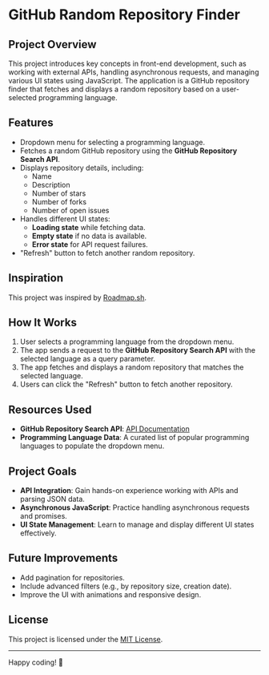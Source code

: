 # GitHub Random Repository Finder

## Project Overview
This project introduces key concepts in front-end development, such as working with external APIs, handling asynchronous requests, and managing various UI states using JavaScript. The application is a GitHub repository finder that fetches and displays a random repository based on a user-selected programming language.

## Features
- Dropdown menu for selecting a programming language.
- Fetches a random GitHub repository using the **GitHub Repository Search API**.
- Displays repository details, including:
  - Name
  - Description
  - Number of stars
  - Number of forks
  - Number of open issues
- Handles different UI states:
  - **Loading state** while fetching data.
  - **Empty state** if no data is available.
  - **Error state** for API request failures.
- "Refresh" button to fetch another random repository.

## Inspiration
This project was inspired by [Roadmap.sh](https://roadmap.sh/projects/github-random-repo).

## How It Works
1. User selects a programming language from the dropdown menu.
2. The app sends a request to the **GitHub Repository Search API** with the selected language as a query parameter.
3. The app fetches and displays a random repository that matches the selected language.
4. Users can click the "Refresh" button to fetch another repository.

## Resources Used
- **GitHub Repository Search API**: [API Documentation](https://docs.github.com/en/rest/search#search-repositories)
- **Programming Language Data**: A curated list of popular programming languages to populate the dropdown menu.

## Project Goals
- **API Integration**: Gain hands-on experience working with APIs and parsing JSON data.
- **Asynchronous JavaScript**: Practice handling asynchronous requests and promises.
- **UI State Management**: Learn to manage and display different UI states effectively.

## Future Improvements
- Add pagination for repositories.
- Include advanced filters (e.g., by repository size, creation date).
- Improve the UI with animations and responsive design.

## License
This project is licensed under the [MIT License](LICENSE).

---
Happy coding! 🚀
